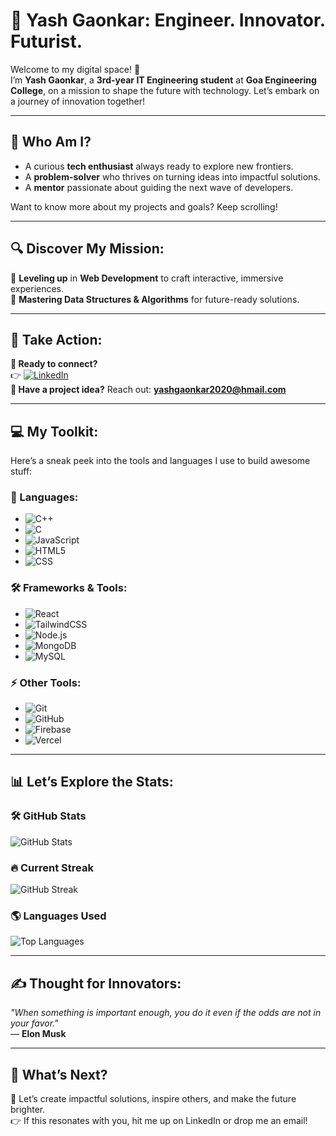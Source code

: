 # 🚀 Yash Gaonkar: Engineer. Innovator. Futurist.  

Welcome to my digital space! 🌌  
I’m **Yash Gaonkar**, a **3rd-year IT Engineering student** at **Goa Engineering College**, on a mission to shape the future with technology. Let’s embark on a journey of innovation together!  

---

## 👀 Who Am I?  
- A curious **tech enthusiast** always ready to explore new frontiers.  
- A **problem-solver** who thrives on turning ideas into impactful solutions.  
- A **mentor** passionate about guiding the next wave of developers.  

Want to know more about my projects and goals? Keep scrolling!  

---

## 🔍 Discover My Mission:  
🎯 **Leveling up** in **Web Development** to craft interactive, immersive experiences.  
🎯 **Mastering Data Structures & Algorithms** for future-ready solutions.  


---

## 🌟 Take Action:  
**📌 Ready to connect?**  
👉 [![LinkedIn](https://img.shields.io/badge/LinkedIn-Connect-blue?style=for-the-badge)](https://www.linkedin.com/in/yash-gaonkar-652003253?utm_source=share&utm_campaign=share_via&utm_content=profile&utm_medium=android_app)  
**📧 Have a project idea?** Reach out: **yashgaonkar2020@hmail.com**  

---

## 💻 My Toolkit:  
Here’s a sneak peek into the tools and languages I use to build awesome stuff:  

### 🔧 Languages:  
- ![C++](https://img.shields.io/badge/-C++-00599C?logo=c%2B%2B&logoColor=white)  
- ![C](https://img.shields.io/badge/-C-A8B9CC?logo=c&logoColor=white)  
- ![JavaScript](https://img.shields.io/badge/-JavaScript-F7DF1E?logo=javascript&logoColor=black)  
- ![HTML5](https://img.shields.io/badge/-HTML5-E34F26?logo=html5&logoColor=white)  
- ![CSS](https://img.shields.io/badge/-CSS-E24F26?logo=css&logoColor=white)  

### 🛠️ Frameworks & Tools:  
- ![React](https://img.shields.io/badge/-React-61DAFB?logo=react&logoColor=black)  
- ![TailwindCSS](https://img.shields.io/badge/-TailwindCSS-38B2AC?logo=tailwind-css&logoColor=white)  
- ![Node.js](https://img.shields.io/badge/-Node.js-339933?logo=node.js&logoColor=white)  
- ![MongoDB](https://img.shields.io/badge/-MongoDB-47A248?logo=mongodb&logoColor=white)  
- ![MySQL](https://img.shields.io/badge/-MySQL-4479A1?logo=mysql&logoColor=white)  

### ⚡ Other Tools:  
- ![Git](https://img.shields.io/badge/-Git-F05032?logo=git&logoColor=white)  
- ![GitHub](https://img.shields.io/badge/-GitHub-181717?logo=github&logoColor=white)  
- ![Firebase](https://img.shields.io/badge/-Firebase-FFCA28?logo=firebase&logoColor=black)  
- ![Vercel](https://img.shields.io/badge/-Vercel-000000?logo=vercel&logoColor=white)  

---

## 📊 Let’s Explore the Stats:  
### 🛠️ **GitHub Stats**  
![GitHub Stats](https://github-readme-stats.vercel.app/api?username=yashgaonkar&show_icons=true&theme=radical)  

### 🔥 **Current Streak**  
![GitHub Streak](https://github-readme-streak-stats.herokuapp.com/?user=yashgaonkar&theme=radical)  

### 🌎 **Languages Used**  
![Top Languages](https://github-readme-stats.vercel.app/api/top-langs/?username=yashgaonkar&layout=compact&theme=radical)  

---

## ✍️ Thought for Innovators:  
_"When something is important enough, you do it even if the odds are not in your favor."_  
— **Elon Musk**  

---

## 🚀 What’s Next?  
🌌 Let’s create impactful solutions, inspire others, and make the future brighter.  
👉 If this resonates with you, hit me up on LinkedIn or drop me an email!  

